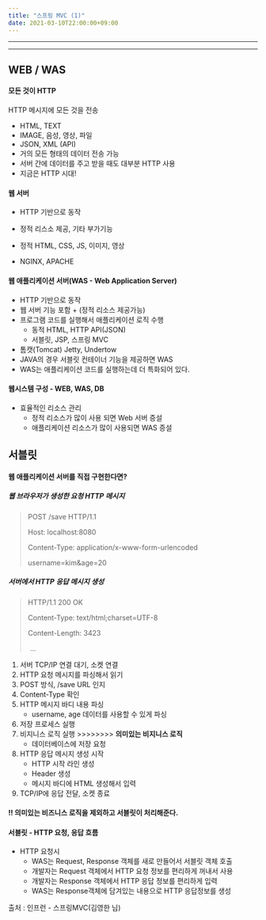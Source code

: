 ```yaml
---
title: "스프링 MVC (1)"
date: 2021-03-10T22:00:00+09:00
---
```


---

---

  

  

## WEB / WAS

#### 모든 것이 HTTP

HTTP 메시지에 모든 것을 전송

* HTML, TEXT
* IMAGE, 음성, 영상, 파일
* JSON, XML (API)
* 거의 모든 형태의 데이터 전송 가능
* 서버 간에 데이터를 주고 받을 때도 대부분 HTTP 사용
* 지금은 HTTP 시대!



#### 웹 서버

* HTTP 기반으로 동작

* 정적 리스소 제공, 기타 부가기능

* 정적 HTML, CSS, JS, 이미지, 영상
* NGINX, APACHE



#### 웹 애플리케이션 서버(WAS - Web Application Server)

* HTTP 기반으로 동작
* 웹 서버 기능 포함 + (정적 리소스 제공가능)
* 프로그램 코드를 실행해서 애플리케이션 로직 수행
  * 동적 HTML, HTTP API(JSON)
  * 서블릿, JSP, 스프링 MVC
* 톰캣(Tomcat) Jetty, Undertow
* JAVA의 경우 서블릿 컨테이너 기능을 제공하면 WAS
* WAS는 애플리케이션 코드를 실행하는데 더 특화되어 있다.



#### 웹시스템 구성 - WEB, WAS, DB

* 효율적인 리소스 관리
  * 정적 리소스가 많이 사용 되면 Web 서버 증설
  * 애플리케이션 리소스가 많이 사용되면 WAS 증설





## 서블릿



#### 웹 애플리케이션 서버를 직접 구현한다면?



##### 웹 브라우저가 생성한 요청 HTTP 메시지

>POST /save HTTP/1.1
>
>Host: localhost:8080
>
>Content-Type: application/x-www-form-urlencoded
>
>
>
>username=kim&age=20



##### 서버에서 HTTP 응답 메시지 생성

>HTTP/1.1 200 OK
>
>Content-Type: text/html;charset=UTF-8
>
>Content-Length: 3423
>
>
>
><html>
>
>​	<body>...</body>
>
></html>

1. 서버 TCP/IP 연결  대기, 소켓 연결
2. HTTP 요청 메시지를 파싱해서 읽기
3. POST 방식, /save URL 인지
4. Content-Type 확인
5. HTTP 메시지 바디 내용 파싱
   * username, age 데이터를 사용할 수 있게 파싱
6. 저장 프로세스 실행
7. 비지니스 로직 실행  >>>>>>>> **의미있는 비지니스 로직**
   * 데이터베이스에 저장  요청
8. HTTP 응답 메시지 생성 시작
   * HTTP 시작 라인 생성
   * Header 생성
   * 메시지 바디에 HTML 생성해서 입력
9. TCP/IP에 응답 전달, 소켓 종료



#### !! 의미있는 비즈니스 로직을 제외하고 서블릿이 처리해준다.

#### 서블릿 - HTTP 요청, 응답 흐름

* HTTP 요청시
  * WAS는 Request, Response 객체를 새로 만들어서 서블릿 객체 호출
  * 개발자는 Request 객체에서 HTTP 요청 정보를 편리하게 꺼내서 사용
  * 개발자는 Response 객체에서 HTTP 응답 정보를 편리하게 입력
  * WAS는 Response객체에 담겨있는 내용으로 HTTP 응답정보를 생성










출처 : 인프런 - 스프링MVC(김영한 님)

